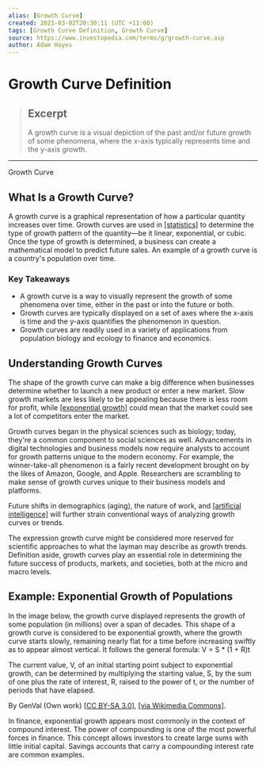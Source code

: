 ```yaml
---
alias: [Growth Curve]
created: 2021-03-02T20:30:11 (UTC +11:00)
tags: [Growth Curve Definition, Growth Curve]
source: https://www.investopedia.com/terms/g/growth-curve.asp
author: Adam Hayes
---
```


# Growth Curve Definition

> ## Excerpt
> A growth curve is a visual depiction of the past and/or future growth of some phenomena, where the x-axis typically represents time and the y-axis growth.

---

Growth Curve
## What Is a Growth Curve?

A growth curve is a graphical representation of how a particular quantity increases over time. Growth curves are used in [[statistics]](https://www.investopedia.com/terms/s/statistics.asp) to determine the type of growth pattern of the quantity—be it linear, exponential, or cubic. Once the type of growth is determined, a business can create a mathematical model to predict future sales. An example of a growth curve is a country's population over time.

### Key Takeaways

-   A growth curve is a way to visually represent the growth of some phenomena over time, either in the past or into the future or both.
-   Growth curves are typically displayed on a set of axes where the x-axis is time and the y-axis quantifies the phenomenon in question.
-   Growth curves are readily used in a variety of applications from population biology and ecology to finance and economics.

## Understanding Growth Curves

The shape of the growth curve can make a big difference when businesses determine whether to launch a new product or enter a new market. Slow growth markets are less likely to be appealing because there is less room for profit, while [[exponential growth]](https://www.investopedia.com/terms/e/exponential-growth.asp) could mean that the market could see a lot of competitors enter the market.

Growth curves began in the physical sciences such as biology; today, they're a common component to social sciences as well. Advancements in digital technologies and business models now require analysts to account for growth patterns unique to the modern economy. For example, the winner-take-all phenomenon is a fairly recent development brought on by the likes of Amazon, Google, and Apple. Researchers are scrambling to make sense of growth curves unique to their business models and platforms.

Future shifts in demographics (aging), the nature of work, and [[artificial intelligence]](https://www.investopedia.com/terms/a/artificial-intelligence-ai.asp) will further strain conventional ways of analyzing growth curves or trends.

The expression growth curve might be considered more reserved for scientific approaches to what the layman may describe as growth trends. Definition aside, growth curves play an essential role in determining the future success of products, markets, and societies, both at the micro and macro levels.

## Example: Exponential Growth of Populations

In the image below, the growth curve displayed represents the growth of some population (in millions) over a span of decades. This shape of a growth curve is considered to be exponential growth, where the growth curve starts slowly, remaining nearly flat for a time before increasing swiftly as to appear almost vertical. It follows the general formula: V = S \* (1 + R)t

The current value, V, of an initial starting point subject to exponential growth, can be determined by multiplying the starting value, S, by the sum of one plus the rate of interest, R, raised to the power of t, or the number of periods that have elapsed.

By GenVal (Own work) \[[CC BY-SA 3.0](http://creativecommons.org/licenses/by-sa/3.0)\], [[via Wikimedia Commons]](https://commons.wikimedia.org/wiki/File%3AMacroscaleMicroscaleModelGraphs-ExponentialGrowth-5769372.png).

In finance, exponential growth appears most commonly in the context of compound interest. The power of compounding is one of the most powerful forces in finance. This concept allows investors to create large sums with little initial capital. Savings accounts that carry a compounding interest rate are common examples.

